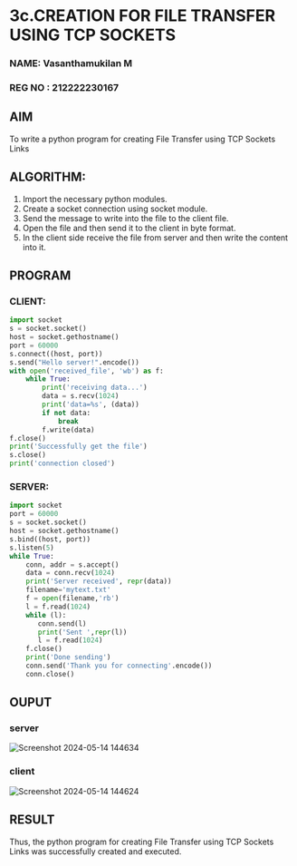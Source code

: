 # 3c.CREATION FOR FILE TRANSFER USING TCP SOCKETS
### NAME: Vasanthamukilan M
### REG NO : 212222230167
## AIM
To write a python program for creating File Transfer using TCP Sockets Links
## ALGORITHM:
1. Import the necessary python modules.
2. Create a socket connection using socket module.
3. Send the message to write into the file to the client file.
4. Open the file and then send it to the client in byte format.
5. In the client side receive the file from server and then write the content into it.
## PROGRAM
### CLIENT:
```python
import socket 
s = socket.socket() 
host = socket.gethostname() 
port = 60000 
s.connect((host, port)) 
s.send("Hello server!".encode()) 
with open('received_file', 'wb') as f: 
    while True: 
        print('receiving data...') 
        data = s.recv(1024) 
        print('data=%s', (data)) 
        if not data: 
            break 
        f.write(data) 
f.close() 
print('Successfully get the file') 
s.close() 
print('connection closed')
```
### SERVER:
```python
import socket                    
port = 60000                    
s = socket.socket()              
host = socket.gethostname()      
s.bind((host, port))
s.listen(5)                      
while True: 
    conn, addr = s.accept()      
    data = conn.recv(1024) 
    print('Server received', repr(data)) 
    filename='mytext.txt' 
    f = open(filename,'rb') 
    l = f.read(1024) 
    while (l): 
       conn.send(l) 
       print('Sent ',repr(l)) 
       l = f.read(1024) 
    f.close() 
    print('Done sending') 
    conn.send('Thank you for connecting'.encode()) 
    conn.close()
```
## OUPUT
### server
![Screenshot 2024-05-14 144634](https://github.com/lokeshrahulv/3c.FILE_TRANSFER_USING_TCP_SOCKETS/assets/118423842/159a1201-3604-48f5-8c5a-ba86a21b9a17)
### client
![Screenshot 2024-05-14 144624](https://github.com/lokeshrahulv/3c.FILE_TRANSFER_USING_TCP_SOCKETS/assets/118423842/3af91ca8-bc4b-48bf-8e7d-d104f672eb22)
## RESULT
Thus, the python program for creating File Transfer using TCP Sockets Links was 
successfully created and executed.
